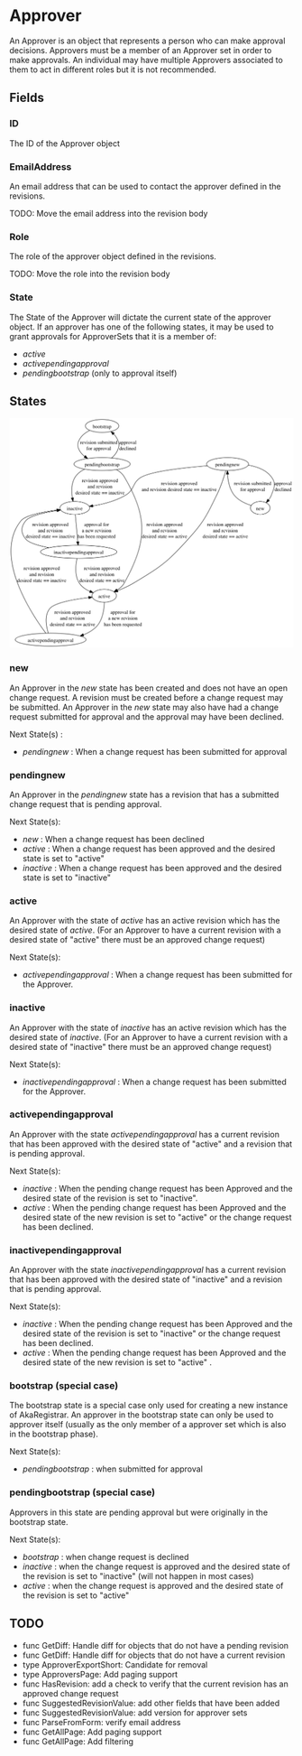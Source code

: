 # Approver

An Approver is an object that represents a person who can make
approval decisions. Approvers must be a member of an Approver set in
order to make approvals. An individual may have multiple Approvers
associated to them to act in different roles but it is not
recommended.

## Fields

### ID

The ID of the Approver object

### EmailAddress

An email address that can be used to contact the approver defined in
the revisions.

TODO: Move the email address into the revision body

### Role

The role of the approver object defined in the revisions.

TODO: Move the role into the revision body

### State

The State of the Approver will dictate the current state of the
approver object. If an approver has one of the following states, it
may be used to grant approvals for ApproverSets that it is a member
of:
  * *active*
  * *activependingapproval*
  * *pendingbootstrap* (only to approval itself)

## States
![ApproverStates](./approver_states.png)

### new

An Approver in the *new* state has been created and does not have an
open change request. A revision must be created before a change
request may be submitted. An Approver in the *new* state may also
have had a change request submitted for approval and the approval may
have been declined.

Next State(s) :
* *pendingnew* : When a change request has been submitted for
   approval

### pendingnew

An Approver in the *pendingnew* state has a revision that has a
submitted change request that is pending approval.

Next State(s):
* *new* : When a change request has been declined
* *active* : When a change request has been approved and the desired
   state is set to "active"
* *inactive* : When a change request has been approved and the
   desired state is set to "inactive"

### active

An Approver with the state of *active* has an active revision which
has the desired state of *active*. (For an Approver to have a current
revision with a desired state of "active" there must be an approved
change request)

Next State(s):
* *activependingapproval* : When a change request has been submitted
   for the Approver.

### inactive

An Approver with the state of *inactive* has an active revision which
has the desired state of *inactive*. (For an Approver to have a
current revision with a desired state of "inactive" there must be an
approved change request)

Next State(s):
* *inactivependingapproval* : When a change request has been
   submitted for the Approver.

### activependingapproval

An Approver with the state *activependingapproval* has a current
revision that has been approved with the desired state of "active"
and a revision that is pending approval.

Next State(s):
* *inactive* : When the pending change request has been Approved and
   the desired state of the revision is set to "inactive".
* *active* : When the pending change request has been Approved and
   the desired state of the new revision is set to "active" or the
   change request has been declined.

### inactivependingapproval

An Approver with the state *inactivependingapproval* has a current
revision that has been approved with the desired state of "inactive"
and a revision that is pending approval.

Next State(s):
* *inactive* : When the pending change request has been Approved and
   the desired state of the revision is set to "inactive" or the
   change request has been declined.
* *active* : When the pending change request has been Approved and
   the desired state of the new revision is set to "active" .

### bootstrap (special case)

The bootstrap state is a special case only used for creating a new
instance of AkaRegistrar. An approver in the bootstrap state can only
be used to approver itself (usually as the only member of a approver
set which is also in the bootstrap phase).

Next State(s):
* *pendingbootstrap* : when submitted for approval

### pendingbootstrap (special case)

Approvers in this state are pending approval but were originally in
the bootstrap state.

Next State(s):
* *bootstrap* : when change request is declined
* *inactive* : when the change request is approved and the desired
   state of the revision is set to "inactive" (will not happen in
   most cases)
* *active* : when the change request is approved and the desired
   state of the revision is set to "active"

## TODO
* func GetDiff: Handle diff for objects that do not have a pending
  revision
* func GetDiff: Handle diff for objects that do not have a current
  revision
* type ApproverExportShort: Candidate for removal
* type ApproversPage: Add paging support
* func HasRevision: add a check to verify that the current revision
  has an approved change request
* func SuggestedRevisionValue: add other fields that have been added
* func SuggestedRevisionValue: add version for approver sets
* func ParseFromForm: verify email address
* func GetAllPage: Add paging support
* func GetAllPage: Add filtering
